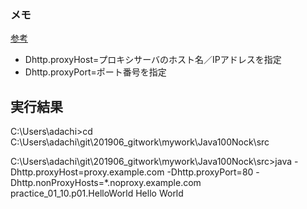 ### メモ
[参考](http://www.hiihah.info/index.php?java%E3%81%AE%E8%B5%B7%E5%8B%95%E3%82%AA%E3%83%97%E3%82%B7%E3%83%A7%E3%83%B3%E3%81%A7%E3%83%97%E3%83%AD%E3%82%AD%E3%82%B7%E8%A8%AD%E5%AE%9A)

- Dhttp.proxyHost=プロキシサーバのホスト名／IPアドレスを指定
- Dhttp.proxyPort=ポート番号を指定

## 実行結果
C:\Users\adachi>cd C:\Users\adachi\git\201906_gitwork\mywork\Java100Nock\src

C:\Users\adachi\git\201906_gitwork\mywork\Java100Nock\src>java -Dhttp.proxyHost=proxy.example.com -Dhttp.proxyPort=80 -Dhttp.nonProxyHosts=*.noproxy.example.com practice_01_10.p01.HelloWorld
Hello World
